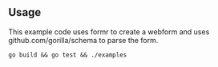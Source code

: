 #

## Usage

This example code uses formr to create a webform and uses github.com/gorilla/schema to parse the form.

    go build && go test && ./examples